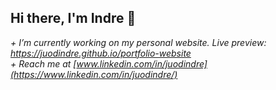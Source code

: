 ## Hi there, I'm **Indre** 👋

_+ I’m currently working on my personal website. Live preview: https://juodindre.github.io/portfolio-website_ <br> 
_+ Reach me at [www.linkedin.com/in/juodindre](https://www.linkedin.com/in/juodindre/)_



<!--
**juodindre/juodindre** is a ✨ _special_ ✨ repository because its `README.md` (this file) appears on your GitHub profile.
_+ I'm currently studying at [www.freecodecamp.org/juodindre](https://www.freecodecamp.org/juodindre)_ <br>
Here are some ideas to get you started:

- 🔭 I’m currently working on ...
- 🌱 I’m currently learning ...
- 👯 I’m looking to collaborate on ...
- 🤔 I’m looking for help with ...
- 💬 Ask me about ...
- 📫 How to reach me: ...
- 😄 Pronouns: ...
- ⚡ Fun fact: ...
-->
